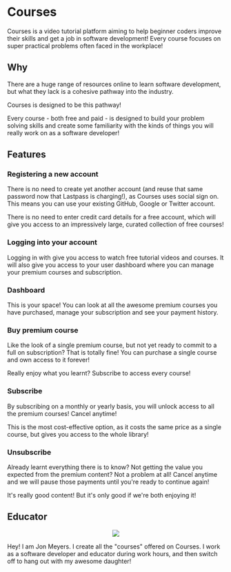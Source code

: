 # Courses

Courses is a video tutorial platform aiming to help beginner coders improve their skills and get a job in software development! Every course focuses on super practical problems often faced in the workplace!

## Why

There are a huge range of resources online to learn software development, but what they lack is a cohesive pathway into the industry.

Courses is designed to be this pathway!

Every course - both free and paid - is designed to build your problem solving skills and create some familiarity with the kinds of things you will really work on as a software developer!

## Features

### Registering a new account

There is no need to create yet another account (and reuse that same password now that Lastpass is charging!), as Courses uses social sign on. This means you can use your existing GitHub, Google or Twitter account.

There is no need to enter credit card details for a free account, which will give you access to an impressively large, curated collection of free courses!

### Logging into your account

Logging in with give you access to watch free tutorial videos and courses. It will also give you access to your user dashboard where you can manage your premium courses and subscription.

### Dashboard

This is your space! You can look at all the awesome premium courses you have purchased, manage your subscription and see your payment history.

### Buy premium course

Like the look of a single premium course, but not yet ready to commit to a full on subscription? That is totally fine! You can purchase a single course and own access to it forever!

Really enjoy what you learnt? Subscribe to access every course!

### Subscribe

By subscribing on a monthly or yearly basis, you will unlock access to all the premium courses! Cancel anytime!

This is the most cost-effective option, as it costs the same price as a single course, but gives you access to the whole library!

### Unsubscribe

Already learnt everything there is to know? Not getting the value you expected from the premium content? Not a problem at all! Cancel anytime and we will pause those payments until you're ready to continue again!

It's really good content! But it's only good if we're both enjoying it!

## Educator

<div align="center">
  <img src="https://avatars.githubusercontent.com/u/13792200?s=400&u=a4fe6e9e2a155e1f8e88cc261583c116d953d491&v=4" />
</div>

Hey! I am Jon Meyers. I create all the "courses" offered on Courses. I work as a software developer and educator during work hours, and then switch off to hang out with my awesome daughter!

